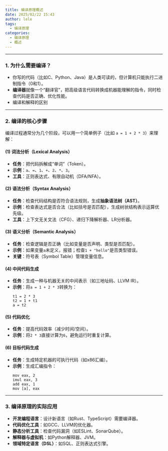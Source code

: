 ```yaml
---
title: 编译原理概述
date: 2025/02/22 15:43
author: lele
tags:
  - 编译原理
categories:
  - 编译原理
  - 概述
---
```

---

### **1. 为什么需要编译？**
- 你写的代码（比如C、Python、Java）是人类可读的，但计算机只能执行二进制指令（0和1）。
- **编译器**就像一个“翻译官”，把高级语言代码转换成机器能理解的指令，同时检查代码是否正确、优化性能。
- 编译和解释的区别

---

### **2. 编译的核心步骤**
编译过程通常分为几个阶段，可以用一个简单例子（比如 `a = 1 + 2 * 3`）来理解：

#### **(1) 词法分析（Lexical Analysis）**
- **任务**：把代码拆解成“单词”（Token）。
- **示例**：`a`、`=`、`1`、`+`、`2`、`*`、`3`。
- **工具**：正则表达式、有限自动机（DFA/NFA）。

#### **(2) 语法分析（Syntax Analysis）**
- **任务**：检查代码结构是否符合语法规则，生成**抽象语法树（AST）**。
- **示例**：检查表达式是否合法（比如括号是否匹配），生成树状结构表示运算优先级。
- **工具**：上下文无关文法（CFG）、递归下降解析器、LR分析器。

#### **(3) 语义分析（Semantic Analysis）**
- **任务**：检查逻辑是否正确（比如变量是否声明、类型是否匹配）。
- **示例**：如果变量`a`未定义，报错；检查`1 + "hello"`是否类型错误。
- **关键**：符号表（Symbol Table）管理变量信息。

#### **(4) 中间代码生成**
- **任务**：生成一种与机器无关的中间表示（如三地址码、LLVM IR）。
- **示例**：将`a = 1 + 2 * 3`转换为：
  ```
  t1 = 2 * 3
  t2 = 1 + t1
  a = t2
  ```

#### **(5) 代码优化**
- **任务**：提高代码效率（减少时间/空间）。
- **示例**：将`2 * 3`直接计算为`6`，避免运行时重复计算。

#### **(6) 目标代码生成**
- **任务**：生成特定机器的可执行代码（如x86汇编）。
- **示例**：生成汇编指令：
  ```
  mov eax, 2
  imul eax, 3
  add eax, 1
  mov [a], eax
  ```

---

### **3. 编译原理的实际应用**
- **开发编程语言**：设计新语言（如Rust、TypeScript）需要编译器。
- **代码优化工具**：如GCC、LLVM的优化器。
- **静态分析工具**：检查代码漏洞（如ESLint、SonarQube）。
- **解释器与虚拟机**：如Python解释器、JVM。
- **领域特定语言（DSL）**：如SQL、正则表达式引擎。
